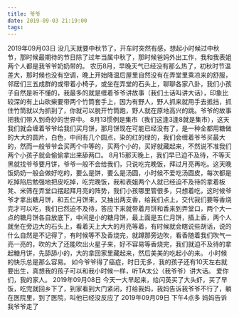 ```yaml
---
title: 爷爷
date: 2019-09-03 21:19:00
tags:
---
```

2019年09月03日
没几天就要中秋节了，开车时突然有感，想起小时候过中秋节，那时候最期待的节日除了过年当属中秋了，那时候爸妈外出工作，我和我表姐两个人都是我爷爷奶奶带的。
农历8月，早晚天气已经没有那么热了，初秋时节温差大，那时候也没有空调，晚上开始降温后屋里自然没有在弄堂里乘凉来的舒服，邻居们三五成群的或带着小椅子，或坐在弄堂的石头上，聊聊各家八卦，我们小孩子自然是听不懂的，我最多的就是缠着爷爷讲故事（我们土话叫讲大话），印象比较深的有上山砍柴要带两个竹筒套手上，因为有野人，野人抓来就用手去抵挡，抓住竹筒就以为抓到了，你就可以脱开竹筒跑，野人就在原地高兴的跳。爷爷的故事把我们带入到奇妙的世界中。
8月13惯例是集市（我们这逢3逢8就是集市），这天我们就会缠着爷爷给我们买月饼，那月饼现在可能已经没有了，是一种全都用糖做的大大的圆片，白色，中间有几个圆点，染的红的绿的，我们会缠着爷爷买最大的，然而一般爷爷会买两个中等的，买两个小的，买好就藏起来，不然说不准我们两个小孩子就会偷偷拿出来舔两口。
8月15那天晚上，我们早已迫不及待，不等天黑就找爷爷要月饼，爷爷一般不会给我们，只说吃完晚饭，拜过月亮再吃。这天晚饭奶奶一般会做好吃的，要么是饼，要么是汤圆，小时候不爱吃汤圆皮，每次都是吃掉陷后勉强地把皮吃掉，吃完晚饭，我和表姐两个人就已经迫不及待的拿着板凳、米筛在弄堂口摆起拜月亮的阵势，我们小孩哪里管很多，只想着吃，这时候爷爷才拿出糖月饼，和五仁月饼来，又抽出两支香，给我们点上，交代我们要等香烧完才可以吃，我们已然迫不及待，答应下来就带着月饼和香来到弄堂口，两个大一点的糖月饼各自放底下，中间是小的糖月饼，最上面是五仁月饼，插上香，两个人就坐在旁边大的石头上，看着天上大大的月亮等着，有时候就会瞎说些胡话，说的什么自然是不记得了，有时候等不及香烧完，就蹲那旁边吹，看香随着我们吹气一亮一亮的，吹的大了还能吹出火星子来，好不容易等香烧完，我们就迫不及待的拿起糖月饼，先舔舔小的，大的拿回家里藏起来，然后美美的吃起小的来。
小时候的快乐总是那么容易。
如今爷爷得了癌症，时日无多，我的孩子还有10天左右就要出生，真想我的孩子可以和我小时候一样，听TA太公（我爷爷）讲大话。
爱你们，我的家人。
2019年09月08日 
今天一大早起来，给闪英买了大头虾，买了早饭，吃完就回乡下了，到家看到大门紧闭，打给我妈，我妈告诉我爷爷不行了，躺在医院里，到了医院，叫他已经没反应了
2019年09月09日 
下午4点多 妈妈告诉我爷爷走了
